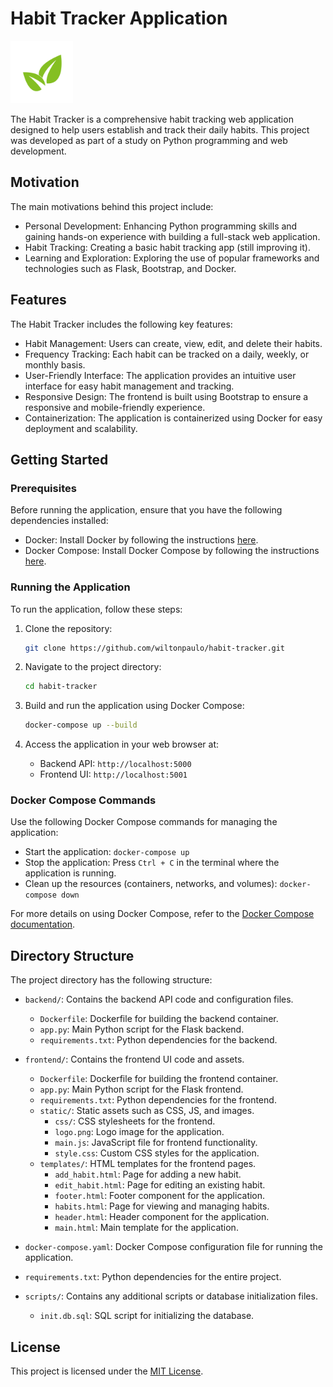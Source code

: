 # Habit Tracker Application

<img src="frontend/static/logo.png" alt="Habit Tracker" width="100">

The Habit Tracker is a comprehensive habit tracking web application designed to help users establish and track their daily habits. This project was developed as part of a study on Python programming and web development.

## Motivation

The main motivations behind this project include:

- Personal Development: Enhancing Python programming skills and gaining hands-on experience with building a full-stack web application.
- Habit Tracking: Creating a basic habit tracking app (still improving it).
- Learning and Exploration: Exploring the use of popular frameworks and technologies such as Flask, Bootstrap, and Docker.

## Features

The Habit Tracker includes the following key features:

- Habit Management: Users can create, view, edit, and delete their habits.
- Frequency Tracking: Each habit can be tracked on a daily, weekly, or monthly basis.
- User-Friendly Interface: The application provides an intuitive user interface for easy habit management and tracking.
- Responsive Design: The frontend is built using Bootstrap to ensure a responsive and mobile-friendly experience.
- Containerization: The application is containerized using Docker for easy deployment and scalability.

## Getting Started

### Prerequisites

Before running the application, ensure that you have the following dependencies installed:

- Docker: Install Docker by following the instructions [here](https://docs.docker.com/get-docker/).
- Docker Compose: Install Docker Compose by following the instructions [here](https://docs.docker.com/compose/install/).

### Running the Application

To run the application, follow these steps:

1. Clone the repository:

   ```bash
   git clone https://github.com/wiltonpaulo/habit-tracker.git
   ```

2. Navigate to the project directory:

   ```bash
   cd habit-tracker
   ```

3. Build and run the application using Docker Compose:

   ```bash
   docker-compose up --build
   ```

4. Access the application in your web browser at:
   - Backend API: `http://localhost:5000`
   - Frontend UI: `http://localhost:5001`

### Docker Compose Commands

Use the following Docker Compose commands for managing the application:

- Start the application: `docker-compose up`
- Stop the application: Press `Ctrl + C` in the terminal where the application is running.
- Clean up the resources (containers, networks, and volumes): `docker-compose down`

For more details on using Docker Compose, refer to the [Docker Compose documentation](https://docs.docker.com/compose/).

## Directory Structure

The project directory has the following structure:

- `backend/`: Contains the backend API code and configuration files.
  - `Dockerfile`: Dockerfile for building the backend container.
  - `app.py`: Main Python script for the Flask backend.
  - `requirements.txt`: Python dependencies for the backend.

- `frontend/`: Contains the frontend UI code and assets.
  - `Dockerfile`: Dockerfile for building the frontend container.
  - `app.py`: Main Python script for the Flask frontend.
  - `requirements.txt`: Python dependencies for the frontend.
  - `static/`: Static assets such as CSS, JS, and images.
    - `css/`: CSS stylesheets for the frontend.
    - `logo.png`: Logo image for the application.
    - `main.js`: JavaScript file for frontend functionality.
    - `style.css`: Custom CSS styles for the application.
  - `templates/`: HTML templates for the frontend pages.
    - `add_habit.html`: Page for adding a new habit.
    - `edit_habit.html`: Page for editing an existing habit.
    - `footer.html`: Footer component for the application.
    - `habits.html`: Page for viewing and managing habits.
    - `header.html`: Header component for the application.
    - `main.html`: Main template for the application.

- `docker-compose.yaml`: Docker Compose configuration file for running the application.
- `requirements.txt`: Python dependencies for the entire project.
- `scripts/`: Contains any additional scripts or database initialization files.
  - `init.db.sql`: SQL script for initializing the database.

## License

This project is licensed under the [MIT License](LICENSE).
